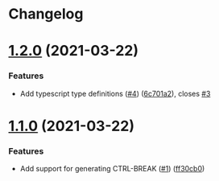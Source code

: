 # Changelog

# [1.2.0](https://github.com/zenflow/generate-ctrl-c-event/compare/v1.1.0...v1.2.0) (2021-03-22)


### Features

* Add typescript type definitions ([#4](https://github.com/zenflow/generate-ctrl-c-event/issues/4)) ([6c701a2](https://github.com/zenflow/generate-ctrl-c-event/commit/6c701a29754bf82c7128f50e48b556a4c7192afb)), closes [#3](https://github.com/zenflow/generate-ctrl-c-event/issues/3)

# [1.1.0](https://github.com/zenflow/generate-ctrl-c-event/compare/v1.0.0...v1.1.0) (2021-03-22)


### Features

* Add support for generating CTRL-BREAK ([#1](https://github.com/zenflow/generate-ctrl-c-event/issues/1)) ([ff30cb0](https://github.com/zenflow/generate-ctrl-c-event/commit/ff30cb0d0df3e225ac649f7bb9e0a6f76767a199))
